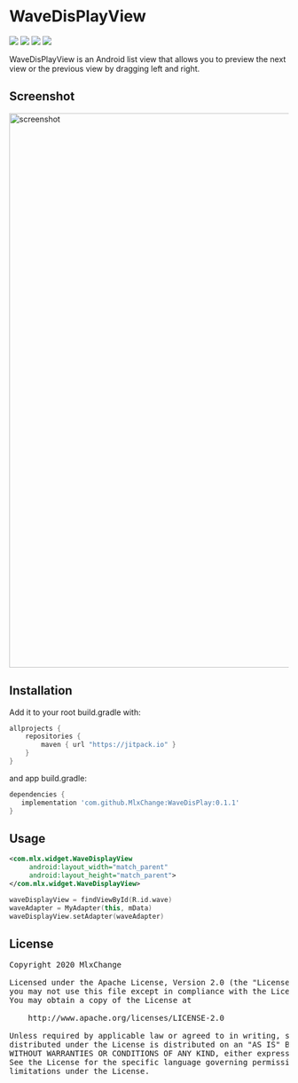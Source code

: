 # WaveDisPlayView
![](https://img.shields.io/badge/Platform-Android-brightgreen.svg)
![](https://img.shields.io/github/v/release/mlxchange/WaveDisPlay)
![](https://img.shields.io/badge/mlxchange-WaveDisPlay-brightgreen)
![](https://img.shields.io/badge/jitpack-2.0-blue)

WaveDisPlayView is an Android list view that allows you to preview the next view or the previous view by dragging left and right.


## Screenshot

<img src="/screenshot/screenshot.gif" width="540" height="1000" alt="screenshot"/>



## Installation

Add it to your root build.gradle with:
```gradle
allprojects {
    repositories {
        maven { url "https://jitpack.io" }
    }
}
```
and app build.gradle:

```gradle
dependencies {
   implementation 'com.github.MlxChange:WaveDisPlay:0.1.1'
}
```

## Usage

```xml
<com.mlx.widget.WaveDisplayView
     android:layout_width="match_parent"
     android:layout_height="match_parent">
</com.mlx.widget.WaveDisplayView>
```
```kotlin
waveDisplayView = findViewById(R.id.wave)
waveAdapter = MyAdapter(this, mData)
waveDisplayView.setAdapter(waveAdapter)
```

## License

<pre>
Copyright 2020 MlxChange

Licensed under the Apache License, Version 2.0 (the "License");
you may not use this file except in compliance with the License.
You may obtain a copy of the License at

    http://www.apache.org/licenses/LICENSE-2.0

Unless required by applicable law or agreed to in writing, software
distributed under the License is distributed on an "AS IS" BASIS,
WITHOUT WARRANTIES OR CONDITIONS OF ANY KIND, either express or implied.
See the License for the specific language governing permissions and
limitations under the License.
</pre>
